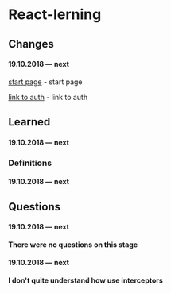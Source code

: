 # React-lerning

## Changes

#### 19.10.2018 — next

[start page](https://github.com/Mikele11/React-lerning/commit/4c572d450245145b0a92d28c85df6029e00011f5) - start page

[link to auth](https://github.com/Mikele11/React-lerning/commit/bc0d619e060e93b307fde6825ad4a42b109fcbfe) - link to auth

## Learned

#### 19.10.2018 — next


### Definitions

#### 19.10.2018 — next


## Questions

#### 19.10.2018 — next

**There were no questions on this stage**

#### 19.10.2018 — next

**I don't quite understand how use interceptors**


